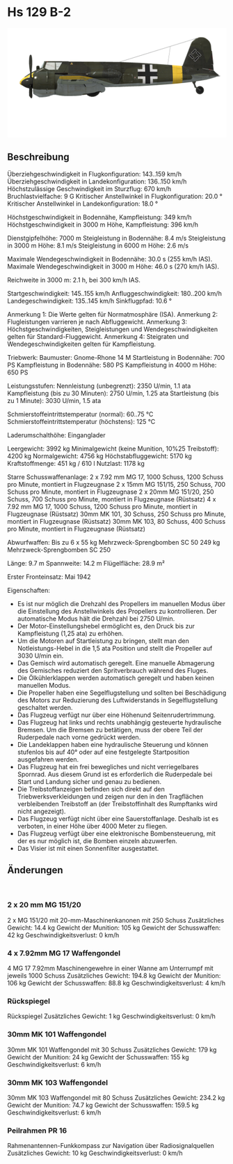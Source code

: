 ﻿# Hs 129 B-2

![hs129b2](../images/hs129b2.png)

## Beschreibung

Überziehgeschwindigkeit in Flugkonfiguration: 143..159 km/h
Überziehgeschwindigkeit in Landekonfiguration: 136..150 km/h
Höchstzulässige Geschwindigkeit im Sturzflug: 670 km/h
Bruchlastvielfache: 9 G
Kritischer Anstellwinkel in Flugkonfiguration: 20.0 °
Kritischer Anstellwinkel in Landekonfiguration: 18.0 °

Höchstgeschwindigkeit in Bodennähe, Kampfleistung: 349 km/h
Höchstgeschwindigkeit in 3000 m Höhe, Kampfleistung: 396 km/h

Dienstgipfelhöhe: 7000 m
Steigleistung in Bodennähe: 8.4 m/s
Steigleistung in 3000 m Höhe: 8.1 m/s
Steigleistung in 6000 m Höhe: 2.6 m/s

Maximale Wendegeschwindigkeit in Bodennähe: 30.0 s (255 km/h IAS).
Maximale Wendegeschwindigkeit in 3000 m Höhe: 46.0 s (270 km/h IAS).

Reichweite in 3000 m: 2.1 h, bei 300 km/h IAS.

Startgeschwindigkeit: 145..155 km/h
Anfluggeschwindigkeit: 180..200 km/h
Landegeschwindigkeit: 135..145 km/h
Sinkflugpfad: 10.6 °

Anmerkung 1: Die Werte gelten für Normatmosphäre (ISA).
Anmerkung 2: Flugleistungen varrieren je nach Abfluggewicht.
Anmerkung 3: Höchstgeschwindigkeiten, Steigleistungen und Wendegeschwindigkeiten gelten für Standard-Fluggewicht.
Anmerkung 4: Steigraten und Wendegeschwindigkeiten gelten für Kampfleistung.

Triebwerk:
Baumuster: Gnome-Rhone 14 M
Startleistung in Bodennähe: 700 PS
Kampfleistung in Bodennähe: 580 PS
Kampfleistung in 4000 m Höhe: 650 PS

Leistungsstufen:
Nennleistung (unbegrenzt): 2350 U/min, 1.1 ata
Kampfleistung (bis zu 30 Minuten): 2750 U/min, 1.25 ata
Startleistung (bis zu 1 Minute): 3030 U/min, 1.5 ata

Schmierstoffeintrittstemperatur (normal): 60..75 °C
Schmierstoffeintrittstemperatur (höchstens): 125 °C

Laderumschalthöhe: Einganglader 

Leergewicht: 3992 kg
Minimalgewicht (keine Munition, 10%25 Treibstoff): 4200 kg
Normalgewicht: 4756 kg
Höchstabfluggewicht: 5170 kg
Kraftstoffmenge: 451 kg / 610 l
Nutzlast: 1178 kg

Starre Schusswaffenanlage:
2 x 7.92 mm MG 17, 1000 Schuss, 1200 Schuss pro Minute, montiert in Flugzeugnase
2 x 15mm MG 151/15, 250 Schuss, 700 Schuss pro Minute, montiert in Flugzeugnase
2 x 20mm MG 151/20, 250 Schuss, 700 Schuss pro Minute, montiert in Flugzeugnase (Rüstsatz)
4 x 7.92 mm MG 17, 1000 Schuss, 1200 Schuss pro Minute, montiert in Flugzeugnase (Rüstsatz)
30mm MK 101, 30 Schuss, 250 Schuss pro Minute, montiert in Flugzeugnase (Rüstsatz)
30mm MK 103, 80 Schuss, 400 Schuss pro Minute, montiert in Flugzeugnase (Rüstsatz)

Abwurfwaffen:
Bis zu 6 x 55 kg Mehrzweck-Sprengbomben SC 50
249 kg Mehrzweck-Sprengbomben SC 250

Länge: 9.7 m
Spannweite: 14.2 m
Flügelfläche: 28.9 m²

Erster Fronteinsatz: Mai 1942

Eigenschaften:
- Es ist nur möglich die Drehzahl des Propellers im manuellen Modus über die Einstellung des Anstellwinkels des Propellers zu kontrollieren. Der automatische Modus hält die Drehzahl bei 2750 U/min.
- Der Motor-Einstellungshebel ermöglicht es, den Druck bis zur Kampfleistung (1,25 ata) zu erhöhen.
- Um die Motoren auf Startleistung zu bringen, stellt man den Notleistungs-Hebel in die 1,5 ata Position und stellt die Propeller auf 3030 U/min ein.
- Das Gemisch wird automatisch geregelt. Eine manuelle Abmagerung des Gemisches reduziert den Spritverbrauch während des Fluges.
- Die Ölkühlerklappen werden automatisch geregelt und haben keinen manuellen Modus.
- Die Propeller haben eine Segelflugstellung und sollten bei Beschädigung des Motors zur Reduzierung des Luftwiderstands in Segelflugstellung geschaltet werden.
- Das Flugzeug verfügt nur über eine Höhenund Seitenrudertrimmung.
- Das Flugzeug hat links und rechts unabhängig gesteuerte hydraulische Bremsen. Um die Bremsen zu betätigen, muss der obere Teil der Ruderpedale nach vorne gedrückt werden.
- Die Landeklappen haben eine hydraulische Steuerung und können stufenlos bis auf 40° oder auf eine festgelegte Startposition ausgefahren werden.
- Das Flugzeug hat ein frei bewegliches und nicht verriegelbares Spornrad. Aus diesem Grund ist es erforderlich die Ruderpedale bei Start und Landung sicher und genau zu bedienen.
- Die Treibstoffanzeigen befinden sich direkt auf den Triebwerksverkleidungen und zeigen nur den in den Tragflächen verbleibenden Treibstoff an (der Treibstoffinhalt des Rumpftanks wird nicht angezeigt). 
- Das Flugzeug verfügt nicht über eine Sauerstoffanlage. Deshalb ist es verboten, in einer Höhe über 4000 Meter zu fliegen.
- Das Flugzeug verfügt über eine elektronische Bombensteuerung, mit der es nur möglich ist, die Bomben einzeln abzuwerfen.
- Das Visier ist mit einen Sonnenfilter ausgestattet.


## Änderungen
﻿

### 2 x 20 mm MG 151/20

2 x MG 151/20 mit 20-mm-Maschinenkanonen mit 250 Schuss
Zusätzliches Gewicht: 14.4 kg
Gewicht der Munition: 105 kg
Gewicht der Schusswaffen: 42 kg
Geschwindigkeitsverlust: 0 km/h﻿

### 4 x 7.92mm MG 17 Waffengondel

4 MG 17 7.92mm Maschinengewehre in einer Wanne am Unterrumpf mit jeweils 1000 Schuss
Zusätzliches Gewicht: 194.8 kg
Gewicht der Munition: 106 kg
Gewicht der Schusswaffen: 88.8 kg
Geschwindigkeitsverlust: 4 km/h﻿

### Rückspiegel

Rückspiegel
Zusätzliches Gewicht: 1 kg
Geschwindigkeitsverlust: 0 km/h﻿


### 30mm MK 101 Waffengondel

30mm MK 101 Waffengondel mit 30 Schuss
Zusätzliches Gewicht: 179 kg
Gewicht der Munition: 24 kg
Gewicht der Schusswaffen: 155 kg
Geschwindigkeitsverlust: 6 km/h﻿

### 30mm MK 103 Waffengondel

30mm MK 103 Waffengondel mit 80 Schuss
Zusätzliches Gewicht: 234.2 kg
Gewicht der Munition: 74.7 kg
Gewicht der Schusswaffen: 159.5 kg
Geschwindigkeitsverlust: 6 km/h﻿


### Peilrahmen PR 16

Rahmenantennen-Funkkompass zur Navigation über Radiosignalquellen
Zusätzliches Gewicht: 10 kg
Geschwindigkeitsverlust: 0 km/h